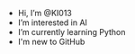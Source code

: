 - Hi, I’m @KI013
- I’m interested in AI
- I’m currently learning Python
- I'm new to GitHub

<!---
KI013/KI013 is a ✨ special ✨ repository because its `README.md` (this file) appears on your GitHub profile.
You can click the Preview link to take a look at your changes.
--->
